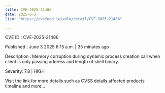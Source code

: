 ```yaml
---
title: CVE-2025-21486
date: 2025-6-3
lien: "https://cvefeed.io/vuln/detail/CVE-2025-21486"

---
```


CVE ID : CVE-2025-21486

Published :  June 3
2025
6:15 a.m. | 35 minutes ago

Description : Memory corruption during dynamic process creation call when client is only passing address and length of shell binary.

Severity: 7.8 | HIGH

Visit the link for more details
such as CVSS details
affected products
timeline
and more...
